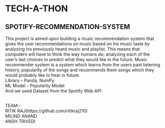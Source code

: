 # TECH-A-THON
## SPOTIFY-RECOMMENDATION-SYSTEM

This project is aimed upon building a music recommendation system that gives the user recommendations on music based on his music taste by analyzing his previously heard music and playlist. This means that computers will have to think the way humans do; analyzing each of the user’s last choices to predict what they would like in the future.
Music recommender system is a system which learns from the users past listening
history, popularity of the songs and recommends them songs which they would probably
like to hear in future.
<br />Library – Panda, NumPy.
<br />ML Model - Popularity Model
<br />And we used Dataset from the Spotify Web API

<br />
TEAM:-
<br />RITIK RAJ(https://github.com/ritikraj210)
<br />MILIND ANAND
<br />ANSH TRIVEDI
